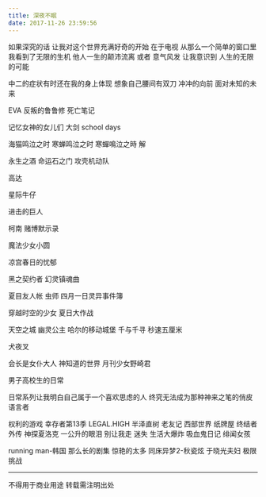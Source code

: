 ```yaml
---
title: 深夜不眠
date: 2017-11-26 23:59:56
---
```

如果深究的话 让我对这个世界充满好奇的开始 在于电视
从那么一个简单的窗口里 我看到了无限的生机 他人一生的颠沛流离 或者 意气风发 让我意识到 人生的无限的可能

中二的症状有时还在我的身上体现 想象自己腰间有双刀 冲冲的向前 面对未知的未来

EVA 反叛的鲁鲁修 死亡笔记

记忆女神的女儿们 大剑 school days

海猫鸣泣之时 寒蝉鸣泣之时 寒蟬鳴泣之時 解

永生之酒 命运石之门 攻壳机动队 

高达

星际牛仔 

进击的巨人

柯南 赌博默示录
 
魔法少女小圆

凉宫春日的忧郁

黑之契约者 幻灵镇魂曲 

夏目友人帐 虫师 四月一日灵异事件簿

穿越时空的少女
夏日大作战

天空之城 幽灵公主  哈尔的移动城堡 千与千寻 秒速五厘米

犬夜叉

会长是女仆大人 神知道的世界 月刊少女野崎君

男子高校生的日常

日常系列让我明白自己属于一个喜欢思虑的人 终究无法成为那种神来之笔的俏皮语言者

权利的游戏
幸存者第13季
LEGAL.HIGH
半泽直树
老友记
西部世界 纸牌屋
终结者外传
神探夏洛克
一公升的眼泪
别让我走
迷失
生活大爆炸
吸血鬼日记
绯闻女孩

running man-韩国 那么长的剧集 惊艳的太多
同床异梦2-秋瓷炫 于晓光夫妇
极限挑战

----------------
不得用于商业用途 转载需注明出处